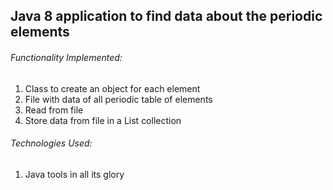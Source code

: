 ## Java 8 application to find data about the periodic elements

###### Functionality Implemented:
<ol>
	<li>Class to create an object for each element</li>
	<li>File with data of all periodic table of elements</li>
	<li>Read from file</li>
	<li>Store data from file in a List collection</li>
</ol>

###### Technologies Used:
 <ol>
	<li>Java tools in all its glory</li>
</ol>